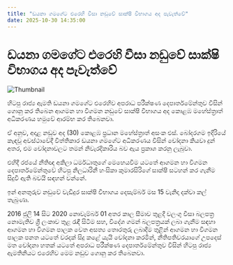 ```yaml
---
title: "ඩයනා ගමගේට එරෙහි වීසා නඩුවේ සාක්ෂි විභාගය අද පැවැත්වේ"
date: 2025-10-30 14:35:00
---
```


# ඩයනා ගමගේට එරෙහි වීසා නඩුවේ සාක්ෂි විභාගය අද පැවැත්වේ

![Thumbnail](https://helakuru.sgp1.cdn.digitaloceanspaces.com/esana/images/lib/diana-78738683.jpg)

හිටපු රාජ්‍ය ඇමති ඩයනා ගමගේට එරෙහිව අපරාධ පරීක්ෂණ දෙපාර්තමේන්තුව විසින් ගොනු කර තිබෙන ආගමන හා විගමන නඩුවේ සාක්ෂි විභාගය අද කොළඹ මහේස්ත්‍රාත් අධිකරණය හමුවේ ආරම්භ කර තිබෙනවා.

ඒ අනුව, අදාළ නඩුව අද (30) කොළඹ ප්‍රධාන මහේස්ත්‍රාත් අසංක එස්. බෝදරගම ඉදිරියේ කැඳවූ අවස්ථාවේදී විත්තිකාර ඩයනා ගමගේට අධිකරණය විසින් චෝදනා කියවා දුන් අතර, එම චෝදනාවලට තමන් නිවැරදිකාරිය බව ඇය ප්‍රකාශ කරනු ලැබුවා.

එහිදී රජයේ නීතිඥ අකිලා ධර්මධාතුගේ මෙහෙයවීම යටතේ ආගමන හා විගමන දෙපාර්තමේන්තුවේ හිටපු නිලධාරිනී හංසිකා කුමාරසිරිගේ සාක්ෂි සටහන් කර ගැනීම සිදුවී ඇති බවයි සඳහන් වන්නේ.

ඉන් අනතුරුව නඩුවේ වැඩිදුර සාක්ෂි විභාගය දෙසැම්බර් මස 15 වැනිදා දක්වා කල් තැබුණා.

2016 ජුලි 14 සිට 2020 නොවැම්බර් 01 අතර කාල සීමාව තුළදී වලංගු වීසා බලපත්‍ර නොමැතිව ශ්‍රී ලංකාව තුළ රැඳී සිටීම සහ, විදේශ ගමන් බලපත්‍රයක් ලබා ගැනීම සඳහා ආගමන හා විගමන පාලක වෙත අසත්‍ය තොරතුරු ලබාදීම තුළින් ආගමන හා විගමන පාලක පනත යටතේ වරදක් සිදු කළේ යැයි චෝදනා කරමින්, නීතිපතිවරයාගේ උපදෙස් මත චෝදනා හතක් යටතේ අපරාධ පරීක්ෂණ දෙපාර්තමේන්තුව විසින් හිටපු රාජ්‍ය ඇමතිනියට එරෙහිව මෙම නඩුව ගොනු කර තිබෙනවා.

